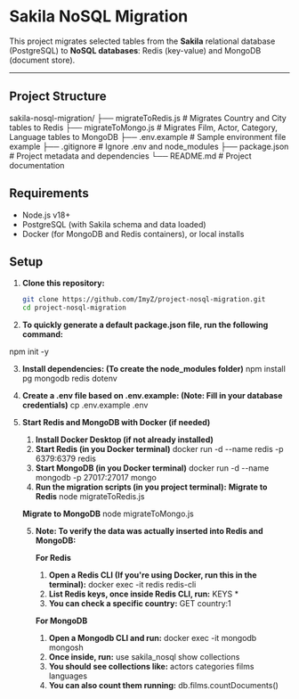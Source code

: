 # Sakila NoSQL Migration

This project migrates selected tables from the **Sakila** relational database (PostgreSQL) to **NoSQL databases**: Redis (key-value) and MongoDB (document store).

---

## Project Structure

sakila-nosql-migration/
├── migrateToRedis.js # Migrates Country and City tables to Redis
├── migrateToMongo.js # Migrates Film, Actor, Category, Language tables to MongoDB
├── .env.example # Sample environment file example
├── .gitignore # Ignore .env and node_modules
├── package.json # Project metadata and dependencies
└── README.md # Project documentation

## Requirements

- Node.js v18+ 
- PostgreSQL (with Sakila schema and data loaded)  
- Docker (for MongoDB and Redis containers), or local installs

## Setup

1. **Clone this repository:**
   ```bash
   git clone https://github.com/ImyZ/project-nosql-migration.git
   cd project-nosql-migration

2. **To quickly generate a default package.json file, run the following command:**
 <!-- It initializes a new Node.js project. -->
   npm init -y

3. **Install dependencies: (To create the node_modules folder)**
   npm install pg mongodb redis dotenv

4. **Create a .env file based on .env.example: (Note: Fill in your database credentials)**
   cp .env.example .env

5. **Start Redis and MongoDB with Docker (if needed)**
   1. **Install Docker Desktop (if not already installed)**
   2. **Start Redis (in you Docker terminal)**
    docker run -d --name redis -p 6379:6379 redis
   3. **Start MongoDB (in you Docker terminal)**
    docker run -d --name mongodb -p 27017:27017 mongo
   4. **Run the migration scripts (in you project terminal):**
       **Migrate to Redis**
         node migrateToRedis.js
    <!--It means:
    Run the file migrateToRedis.js using the Node.js runtime.
    It will connect to PostgreSQL, fetch the country and city data, and insert them into Redis. -->
      **Migrate to MongoDB**
         node migrateToMongo.js
    <!-- It means:
    Connect to PostgreSQL, fetch data from film, actor, category, language tables, and insert them into MongoDB. -->
    5. **Note: To verify the data was actually inserted into Redis and MongoDB:**

        **For Redis**
        1. **Open a Redis CLI (If you're using Docker, run this in the terminal):**
             docker exec -it redis redis-cli
        2. **List Redis keys, once inside Redis CLI, run:**
             KEYS *
        <!-- You should see the keys. -->
        3. **You can check a specific country:**
             GET country:1
        <!-- If you used JSON string format, you’ll get the JSON format for the country:1 data. -->

        **For MongoDB**
        1. **Open a Mongodb CLI and run:** 
             docker exec -it mongodb mongosh
        2. **Once inside, run:**
             use sakila_nosql
             show collections
        3. **You should see collections like:**
             actors
             categories
             films
             languages
        4. **You can also count them running:**
             db.films.countDocuments()